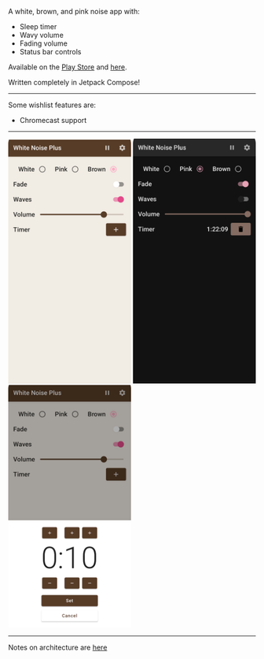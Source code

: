 A white, brown, and pink noise app with:
* Sleep timer
* Wavy volume
* Fading volume
* Status bar controls

Available on the [Play Store](https://play.google.com/store/apps/details?id=dalbers.com.noise "App Link") and [here](https://github.com/davidalbers/whitenoise/releases/tag/v2.0).

Written completely in Jetpack Compose!

---
Some wishlist features are:
* Chromecast support

---
<img src="/screenshots/noiseScreenshot.png" width="250"> <img src="/screenshots/noiseScreenshotDark.png" width="250"> <img src="/screenshots/noiseScreenshotTimer.png" width="250">

---

Notes on architecture are [here](https://github.com/davidalbers/whitenoise-android/blob/master/architecture.md)